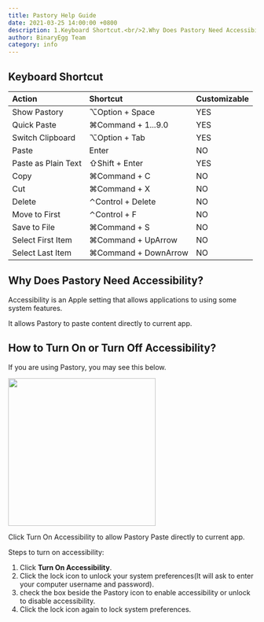 ```yaml
---
title: Pastory Help Guide
date: 2021-03-25 14:00:00 +0800
description: 1.Keyboard Shortcut.<br/>2.Why Does Pastory Need Accessibility?<br/>3.How to Turn On or Turn Off Accessibility?
author: BinaryEgg Team
category: info
---
```


## Keyboard Shortcut

| Action                  | Shortcut             | Customizable  |
| :---------------------- | :------------------- |:------------- |
| Show Pastory            | ⌥Option + Space      | YES           |
| Quick Paste             | ⌘Command + 1...9.0   | YES           |
| Switch Clipboard        | ⌥Option + Tab        | YES           |
| Paste                   | Enter                | NO            |
| Paste as Plain Text     | ⇧Shift + Enter       | YES           |
| Copy                    | ⌘Command + C         | NO            |
| Cut                     | ⌘Command + X         | NO            |
| Delete                  | ⌃Control + Delete    | NO            |
| Move to First           | ⌃Control + F         | NO            |
| Save to File            | ⌘Command + S         | NO            |
| Select First Item       | ⌘Command + UpArrow   | NO            |
| Select Last Item        | ⌘Command + DownArrow | NO            |

## Why Does Pastory Need Accessibility?

Accessibility is an Apple setting that allows applications to using some system features.

It allows Pastory to paste content directly to current app.

## How to Turn On or Turn Off Accessibility?

If you are using Pastory, you may see this below.

<img src="https://binaryegg.com/images/pastory/turn_on_accessibility.webp" width="300"/>

Click Turn On Accessibility to allow Pastory Paste directly to current app.

Steps to turn on accessibility:
1. Click **Turn On Accessibility**.
2. Click the lock icon to unlock your system preferences(It will ask to enter your computer username and password).
3. check the box beside the Pastory icon to enable accessibility or unlock to disable accessibility.
4. Click the lock icon again to lock system preferences.
